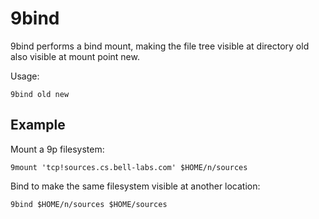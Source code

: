 # 9bind

9bind performs a bind mount, making the file tree visible at directory
old also visible at mount point new.

Usage:

    9bind old new

## Example

Mount a 9p filesystem:

    9mount 'tcp!sources.cs.bell-labs.com' $HOME/n/sources

Bind to make the same filesystem visible at another location:

    9bind $HOME/n/sources $HOME/sources
